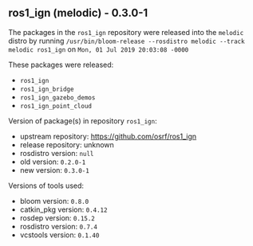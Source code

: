 ## ros1_ign (melodic) - 0.3.0-1

The packages in the `ros1_ign` repository were released into the `melodic` distro by running `/usr/bin/bloom-release --rosdistro melodic --track melodic ros1_ign` on `Mon, 01 Jul 2019 20:03:08 -0000`

These packages were released:
- `ros1_ign`
- `ros1_ign_bridge`
- `ros1_ign_gazebo_demos`
- `ros1_ign_point_cloud`

Version of package(s) in repository `ros1_ign`:

- upstream repository: https://github.com/osrf/ros1_ign
- release repository: unknown
- rosdistro version: `null`
- old version: `0.2.0-1`
- new version: `0.3.0-1`

Versions of tools used:

- bloom version: `0.8.0`
- catkin_pkg version: `0.4.12`
- rosdep version: `0.15.2`
- rosdistro version: `0.7.4`
- vcstools version: `0.1.40`


